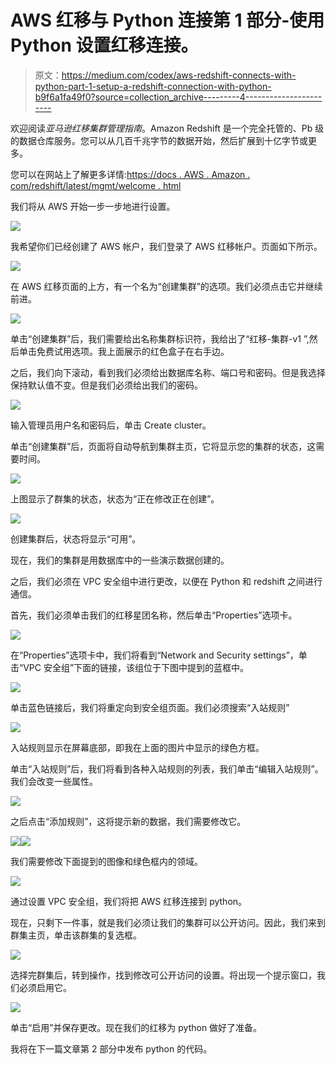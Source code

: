 # AWS 红移与 Python 连接第 1 部分-使用 Python 设置红移连接。

> 原文：<https://medium.com/codex/aws-redshift-connects-with-python-part-1-setup-a-redshift-connection-with-python-b9f6a1fa49f0?source=collection_archive---------4----------------------->

欢迎阅读*亚马逊红移集群管理指南*。Amazon Redshift 是一个完全托管的、Pb 级的数据仓库服务。您可以从几百千兆字节的数据开始，然后扩展到十亿字节或更多。

您可以在网站上了解更多详情:[https://docs . AWS . Amazon . com/redshift/latest/mgmt/welcome . html](https://docs.aws.amazon.com/redshift/latest/mgmt/welcome.html)

我们将从 AWS 开始一步一步地进行设置。

![](img/5712a0dfeff9233da55bbd04ae051b49.png)

我希望你们已经创建了 AWS 帐户，我们登录了 AWS 红移帐户。页面如下所示。

![](img/11f69165153a665e5465a5ce1e67c0a1.png)

在 AWS 红移页面的上方，有一个名为“创建集群”的选项。我们必须点击它并继续前进。

![](img/e38309ba51eed855b412faf74e864271.png)

单击“创建集群”后，我们需要给出名称集群标识符，我给出了“红移-集群-v1 ”,然后单击免费试用选项。我上面展示的红色盒子在右手边。

之后，我们向下滚动，看到我们必须给出数据库名称、端口号和密码。但是我选择保持默认值不变。但是我们必须给出我们的密码。

![](img/7dd9ba0d2faae68f12ec1bd1c7f9f9b9.png)

输入管理员用户名和密码后，单击 Create cluster。

单击“创建集群”后，页面将自动导航到集群主页，它将显示您的集群的状态，这需要时间。

![](img/6e5adaeb4f912f918a040852c06de9bc.png)

上图显示了群集的状态，状态为“正在修改正在创建”。

![](img/617950ba543bf859644b95f759dcb0e4.png)

创建集群后，状态将显示“可用”。

现在，我们的集群是用数据库中的一些演示数据创建的。

之后，我们必须在 VPC 安全组中进行更改，以便在 Python 和 redshift 之间进行通信。

首先，我们必须单击我们的红移星团名称，然后单击“Properties”选项卡。

![](img/dd468bf952fe1f9f894e05f2ddb0613c.png)

在“Properties”选项卡中，我们将看到“Network and Security settings”，单击“VPC 安全组”下面的链接，该组位于下图中提到的蓝框中。

![](img/984394095bdce189b544627fa4db13ca.png)

单击蓝色链接后，我们将重定向到安全组页面。我们必须搜索“入站规则”

![](img/7f4126660b642eb840ef4451a25d8299.png)

入站规则显示在屏幕底部，即我在上面的图片中显示的绿色方框。

单击“入站规则”后，我们将看到各种入站规则的列表，我们单击“编辑入站规则”。我们会改变一些属性。

![](img/36bda00ce4d1e1cf26b738dc4f1cae5c.png)

之后点击“添加规则”，这将提示新的数据，我们需要修改它。

![](img/05505f22cb9b547ead2b4dc5de517c31.png)![](img/8323ea107912491c465cb5ffea0ee7e5.png)

我们需要修改下面提到的图像和绿色框内的领域。

![](img/204e4d8c0cacacf21144c85ce164cea8.png)

通过设置 VPC 安全组，我们将把 AWS 红移连接到 python。

现在，只剩下一件事，就是我们必须让我们的集群可以公开访问。因此，我们来到群集主页，单击该群集的复选框。

![](img/105d86fbe86cf103e35ec19032e81e1e.png)

选择完群集后，转到操作，找到修改可公开访问的设置。将出现一个提示窗口，我们必须启用它。

![](img/4036082fbea314bdc222ae2eadf9808a.png)

单击“启用”并保存更改。现在我们的红移为 python 做好了准备。

我将在下一篇文章第 2 部分中发布 python 的代码。